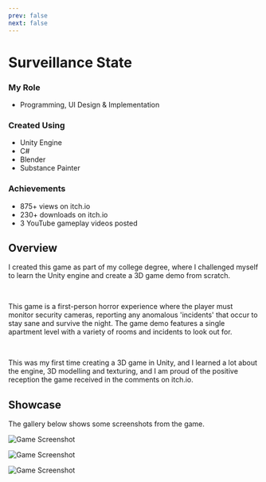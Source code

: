 ```yaml
---
prev: false
next: false
---
```


# Surveillance State

### My Role
- Programming, UI Design & Implementation

### Created Using
- Unity Engine
- C#
- Blender
- Substance Painter

### Achievements
- 875+ views on itch.io
- 230+ downloads on itch.io
- 3 YouTube gameplay videos posted

## Overview
I created this game as part of my college degree, where I challenged myself to learn the Unity engine and create a 3D game demo from scratch.

<br />

This game is a first-person horror experience where the player must monitor security cameras, reporting any anomalous 'incidents' that occur to stay sane and survive the night. The game demo features a single apartment level with a variety of rooms and incidents to look out for.

<br />

This was my first time creating a 3D game in Unity, and I learned a lot about the engine, 3D modelling and texturing, and I am proud of the positive reception the game received in the comments on itch.io.

## Showcase
The gallery below shows some screenshots from the game.

![Game Screenshot](https://img.itch.zone/aW1hZ2UvMjA4OTQxMC8xMjI5MDY1My5wbmc=/original/XJXCyh.png)

![Game Screenshot](https://img.itch.zone/aW1hZ2UvMjA4OTQxMC8xMjI5MDY1NC5wbmc=/original/E9ZqBL.png)

![Game Screenshot](https://img.itch.zone/aW1hZ2UvMjA4OTQxMC8xMjI5MDY1NS5wbmc=/original/tNCIId.png)